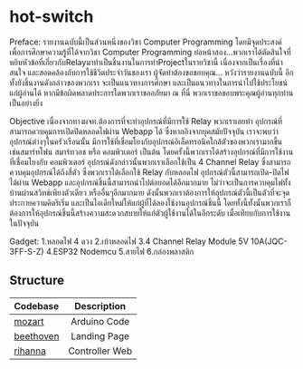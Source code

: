 # hot-switch
Preface:
รายงานฉบับนี้เป็นส่วนหนึ่งของวิชา  Computer Programming โดยมีจุดประสงค์ เพื่อการศึกษาความรู้ที่ได้จากวิชา Computer Programming
ย่อหน้าสอง...พวกเราได้ตัดสินใจที่หยิบหัวข้อที่เกี่ยวกับRelayมาทำเป็นชิ้นงานในการทำProjectในรายวิชานี้ 
เนื่องจากเป็นเรื่องที่น่าสนใจ และสอดคล้องกับการใช้ชีวิตประจำวันของเรา ผู้จัดทำต้องขอขอบคุณ... หวังว่ารายงานฉบับนี้ อีกทั้งยังชิ้นงานดังกล่าวของพวกเรา
จะเป็นแนวทางการศึกษา และเป็นแนวทางในการนำไปใช้ประโยชน์แก่ผู้อ่านได้ หากมีข้อผิดพลาดประการใดพวกเราขออภัยมา ณ ที่นี่ พวกเราขอขอบพระคุณผู้อ่านทุกท่านเป็นอย่างยิ่ง

Objective
เนื่องจากทางผจท.ต้องการที่จะทำอุปกรณ์ที่มีการใช้ Relay พวกเราเลยทำ อุปกรณ์ที่สามารถควบคุมการเปิดปิดหลอดไฟผ่าน Webapp ได้ ซึ่งหากอิงจากยุคสมัยปัจจุบัน
เราจะพบว่าอุปกรณ์ต่างๆในครัวเรือนนั้น มีการใช้ที่เชื่อมโยงกับอุปกรณ์อิเล็คทรอนิคใกล้ตัวของพวกเรามากขึ้น เช่นสมาร์ทโฟน สมาร์ทวอช หรือ คอมพิวเตอร์ เป็นต้น โดยครั้งนี้พวกเราได้สร้างอุปกรณ์ที่มีการใช้งานที่เชื่อมโยงกับ
คอมพิวเตอร์ อุปกรณ์ดังกล่าวนั้นพวกเราเลือกใช้เป็น 4 Channel Relay ซึ่งสามารถควบคุมอุปกรณ์ได้ถึงสี่ตัว ซึ่งพวกเราได้เลือกใช้ Relay กับหลอดไฟ อุปกรณ์ตัวนี้สามารถเปิด-ปิดไฟได้ผ่าน Webapp และอุปกรณ์ชิ้นนี้สามารถนำไปต่อยอดได้อีกมากมาย
ไม่ว่าจะเป็นการควบคุมไฟทั้งบ้านผ่านสวิทช์เพียงตัวเดียว หรืออื่นๆอีกมากมาย ดังนั้นพวกเราต้องการให้อุปกรณ์ตัวนี้เป็นตัวที่จะจุดประกายความคิดริเริ่ม และเป็นไอเดียใหม่ให้แก่ผู้ที่ได้ลองใช้งานอุปกรณ์ชิ้นนี้ โดยทั้งนี้ทั้งนั้นพวกเราก็ต้องการให้อุปกรณ์ชิ้นนี้สร้างความสะดวกสบายให้แก่ตัวผู้ใช้งานได้ในอีกระดับ
เมื่อเทียบกับการใช้งานในปัจจุบัน

Gadget:
1.หลอดไฟ 4 ดวง
2.เบ้าหลอดไฟ
3.4 Channel Relay Module 5V 10A(JQC-3FF-S-Z)
4.ESP32 Nodemcu
5.สายไฟ
6.กล่องพลาสติก

## Structure

| Codebase              |      Description      |
| :-------------------- | :-------------------: |
| [mozart](mozart)      |      Arduino Code     |
| [beethoven](beethoven)|      Landing Page     |
| [rihanna](rihanna)    |     Controller Web    |
